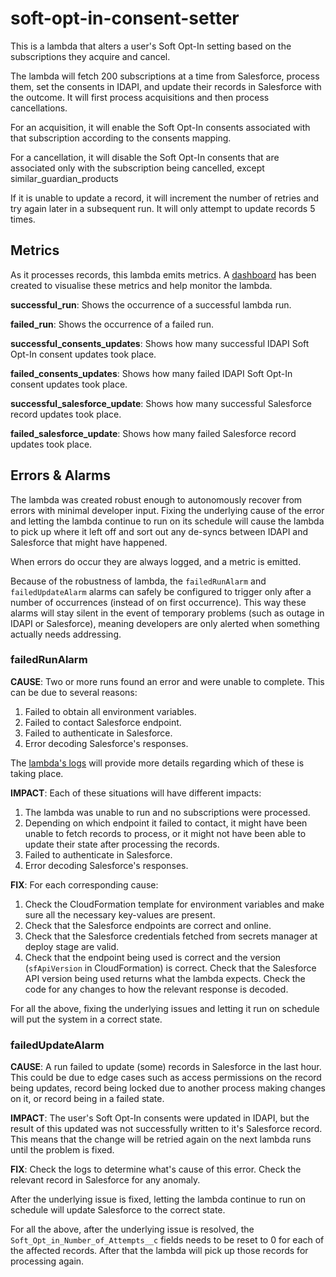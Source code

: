# soft-opt-in-consent-setter

This is a lambda that alters a user's Soft Opt-In setting based on the subscriptions they acquire and cancel.

The lambda will fetch 200 subscriptions at a time from Salesforce, process them, set the consents in IDAPI, and update their records in Salesforce with the outcome. It will first process acquisitions and then process cancellations.

For an acquisition, it will enable the Soft Opt-In consents associated with that subscription according to the consents mapping.

For a cancellation, it will disable the Soft Opt-In consents that are associated only with the subscription being cancelled, except similar_guardian_products

If it is unable to update a record, it will increment the number of retries and try again later in a subsequent run. It will only attempt to update records 5 times.

## Metrics

As it processes records, this lambda emits metrics.
A [dashboard](https://eu-west-1.console.aws.amazon.com/cloudwatch/home?region=eu-west-1#dashboards:name=Soft-Opt-In-Consent-Setter)
has been created to visualise these metrics and help monitor the lambda.

**successful_run**: Shows the occurrence of a successful lambda run.

**failed_run**: Shows the occurrence of a failed run.

**successful_consents_updates**: Shows how many successful IDAPI Soft Opt-In consent updates took place.

**failed_consents_updates**: Shows how many failed IDAPI Soft Opt-In consent updates took place.

**successful_salesforce_update**: Shows how many successful Salesforce record updates took place.

**failed_salesforce_update**: Shows how many failed Salesforce record updates took place.

## Errors & Alarms

The lambda was created robust enough to autonomously recover from errors with minimal developer input. Fixing the
underlying cause of the error and letting the lambda continue to run on its schedule will cause the lambda to pick up
where it left off and sort out any de-syncs between IDAPI and Salesforce that might have happened.

When errors do occur they are always logged, and a metric is emitted.

Because of the robustness of lambda, the `failedRunAlarm` and `failedUpdateAlarm` alarms can safely be configured to
trigger only after a number of occurrences (instead of on first occurrence). This way these alarms will stay silent in
the event of temporary problems (such as outage in IDAPI or Salesforce), meaning developers are only alerted when
something actually needs addressing.

### failedRunAlarm

**CAUSE**: Two or more runs found an error and were unable to complete. This can be due to several reasons:

1. Failed to obtain all environment variables.
1. Failed to contact Salesforce endpoint.
1. Failed to authenticate in Salesforce.
1. Error decoding Salesforce's responses.

The [lambda's logs](https://eu-west-1.console.aws.amazon.com/cloudwatch/home?region=eu-west-1#logsV2:log-groups/log-group/$252Faws$252Flambda$252Fsoft-opt-in-consent-setter-PROD)
will provide more details regarding which of these is taking place.

**IMPACT**: Each of these situations will have different impacts:

1. The lambda was unable to run and no subscriptions were processed.
1. Depending on which endpoint it failed to contact, it might have been unable to fetch records to process, or it might
   not have been able to update their state after processing the records.
1. Failed to authenticate in Salesforce.
1. Error decoding Salesforce's responses.

**FIX**: For each corresponding cause:

1. Check the CloudFormation template for environment variables and make sure all the necessary key-values are present.
1. Check that the Salesforce endpoints are correct and online.
1. Check that the Salesforce credentials fetched from secrets manager at deploy stage are valid.
1. Check that the endpoint being used is correct and the version (`sfApiVersion` in CloudFormation) is correct. Check
   that the Salesforce API version being used returns what the lambda expects. Check the code for any changes to how the
   relevant response is decoded.

For all the above, fixing the underlying issues and letting it run on schedule will put the system in a correct state.

### failedUpdateAlarm

**CAUSE**: A run failed to update (some) records in Salesforce in the last hour. This could be due to edge cases such as
access permissions on the record being updates, record being locked due to another process making changes on it, or
record being in a failed state.

**IMPACT**: The user's Soft Opt-In consents were updated in IDAPI, but the result of this updated was not successfully
written to it's Salesforce record. This means that the change will be retried again on the next lambda runs until the
problem is fixed.

**FIX**: Check the logs to determine what's cause of this error. Check the relevant record in Salesforce for any
anomaly.

After the underlying issue is fixed, letting the lambda continue to run on schedule will update Salesforce to the
correct state.

For all the above, after the underlying issue is resolved, the `Soft_Opt_in_Number_of_Attempts__c` fields needs to be
reset to 0 for each of the affected records. After that the lambda will pick up those records for processing again.
